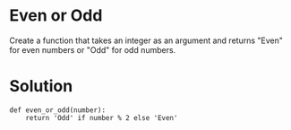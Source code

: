 # Even or Odd

Create a function that takes an integer as an argument and returns "Even" for even numbers or "Odd" for odd numbers.

# Solution
```
def even_or_odd(number):
    return 'Odd' if number % 2 else 'Even'
```